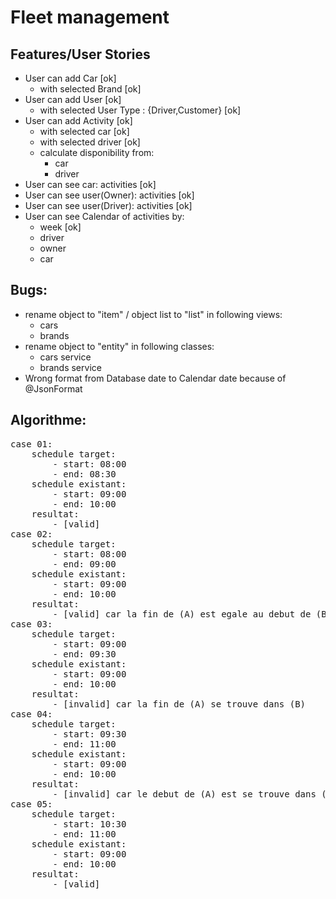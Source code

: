 # Fleet management

## Features/User Stories
- User can add Car [ok]
    - with selected Brand [ok]
- User can add User [ok]
    - with selected User Type : {Driver,Customer} [ok]
- User can add Activity [ok]
    - with selected car [ok]
    - with selected driver [ok]
    - calculate disponibility from:
        - car
        - driver
- User can see car: activities [ok]
- User can see user(Owner): activities [ok]
- User can see user(Driver): activities [ok]
- User can see Calendar of activities by:
    - week [ok]
    - driver 
    - owner 
    - car 

## Bugs:
- rename object to "item" / object list to "list" in following views:
    - cars 
    - brands 
- rename object to "entity" in following classes:
    - cars service
    - brands service
- Wrong format from Database date to Calendar date because of @JsonFormat 

## Algorithme:
<pre>
case 01:
    schedule target:
        - start: 08:00
        - end: 08:30
    schedule existant:
        - start: 09:00
        - end: 10:00
    resultat:
        - [valid] 
case 02:
    schedule target:
        - start: 08:00
        - end: 09:00
    schedule existant:
        - start: 09:00
        - end: 10:00
    resultat:
        - [valid] car la fin de (A) est egale au debut de (B)
case 03:
    schedule target:
        - start: 09:00
        - end: 09:30
    schedule existant:
        - start: 09:00
        - end: 10:00
    resultat:
        - [invalid] car la fin de (A) se trouve dans (B)
case 04:
    schedule target:
        - start: 09:30
        - end: 11:00
    schedule existant:
        - start: 09:00
        - end: 10:00
    resultat:
        - [invalid] car le debut de (A) est se trouve dans (B)
case 05:
    schedule target:
        - start: 10:30
        - end: 11:00
    schedule existant:
        - start: 09:00
        - end: 10:00
    resultat:
        - [valid]
</pre>